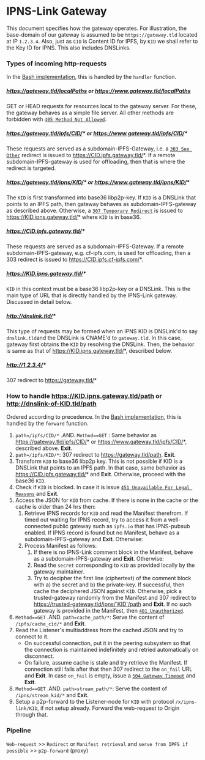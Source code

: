 # IPNS-Link Gateway

This document specifies how the gateway operates. For illustration, the base-domain of our gateway is assumed to be `https://gateway.tld` located at IP `1.2.3.4`. Also, just as `CID` is Content ID for IPFS, by `KID` we shall refer to the Key ID for IPNS. This also includes DNSLinks.

### Types of incoming http-requests

In the [Bash implementation](https://github.com/ipns-link/ipns-link-gateway/blob/main/ipns-link-gateway), this is handled by the `handler` function.

##### https://gateway.tld/localPaths or https://www.gateway.tld/localPaths

GET or HEAD requests for resources local to the gateway server. For these, the gateway behaves as a simple file server. All other methods are forbidden with [`405 Method Not Allowed`](https://developer.mozilla.org/en-US/docs/Web/HTTP/Status/405).

##### https://gateway.tld/ipfs/CID/* or https://www.gateway.tld/ipfs/CID/*

These requests are served as a subdomain-IPFS-Gateway, i.e. a [`303 See Other`](https://developer.mozilla.org/en-US/docs/Web/HTTP/Status/303) redirect is issued to https://CID.ipfs.gateway.tld/*. If a remote subdomain-IPFS-gateway is used for offloading, then that is where the redirect is targeted.

##### https://gateway.tld/ipns/KID/* or https://www.gateway.tld/ipns/KID/*

The `KID` is first transformed into base36 libp2p-key. If `KID` is a DNSLink that points to an IPFS path, then gateway behaves as subdomain-IPFS-gateway as described above. Otherwise, a [`307 Temporary Redirect`](https://developer.mozilla.org/en-US/docs/Web/HTTP/Status/307) is issued to https://KID.ipns.gateway.tld/* where `KID` is in base36.

##### https://CID.ipfs.gateway.tld/*

These requests are served as a subdomain-IPFS-Gateway. If a remote subdomain-IPFS-gateway, e.g. cf-ipfs.com, is used for offloading, then a 303 redirect is issued to https://CID.ipfs.cf-ipfs.com/*.

##### https://KID.ipns.gateway.tld/*

`KID` in this context must be a base36 libp2p-key or a DNSLink. This is the main type of URL that is directly handled by the IPNS-Link gateway. Discussed in detail below.

##### http://dnslink.tld/*

This type of requests may be formed when an IPNS KID is DNSLink'd to say `dnslink.tld`and the DNSLink is CNAME'd to `gateway.tld`. In this case, gateway first obtains the `KID` by resolving the DNSLink. Then, the behavior is same as that of https://KID.ipns.gateway.tld/*, described below.

##### http://1.2.3.4/*

307 redirect to https://gateway.tld/*

### How to handle https://KID.ipns.gateway.tld/path or http://dnslink-of-KID.tld/path

Ordered according to precedence. In the [Bash implementation](https://github.com/ipns-link/ipns-link-gateway/blob/main/ipns-link-gateway), this is handled by the `forward` function.

1. `path=/ipfs/CID/*` .AND. `Method==GET` : Same behavior as https://gateway.tld/ipfs/CID/* or https://www.gateway.tld/ipfs/CID/*, described above. **Exit**.
2. `path=/ipfs/KID/*`: 307 redirect to https://gateway.tld/path. **Exit**.
3. Transform `KID` to base36 libp2p key. This is not possible if KID is a DNSLink that points to an IPFS path. In that case, same behavior as https://CID.ipfs.gateway.tld/* and **Exit**. Otherwise, proceed with the base36 `KID`.
4. Check if `KID` is blocked. In case it is issue [`451 Unavailable For Legal Reasons`](https://developer.mozilla.org/en-US/docs/Web/HTTP/Status/451) and **Exit**.
5. Access the JSON for `KID` from cache. If there is none in the cache or the cache is older than 24 hrs then:
   1. Retrieve IPNS records for `KID` and read the Manifest therefrom. If timed out waiting for IPNS record, try to access it from a well-connected public gateway such as `ipfs.io` that has IPNS-pubsub enabled. If IPNS record is found but no Manifest, behave as a subdomain-IPFS-gateway and **Exit**. Otherwise:
   2. Process Manifest as follows:
      1. If there is no IPNS-Link comment block in the Manifest, behave as a subdomain-IPFS-gateway and **Exit**. Otherwise:
      2. Read the `secret` corresponding to `KID` as provided locally by the gateway maintainer.
      3. Try to decipher the first line (ciphertext) of the comment block with a) the secret and b) the private-key. If successful, then cache the deciphered JSON against `KID`. Otherwise, pick a trusted-gateway randomly from the Manifest and 307 redirect to https://trusted-gateway.tld/ipns/`KID`/path and **Exit**. If no such gateway is provided in the Manifest, then [`401 Unauthorized`](https://developer.mozilla.org/en-US/docs/Web/HTTP/Status/401).
6. `Method==GET` .AND. `path=cache_path/*`: Serve the content of `/ipfs/cache_cid/*` and **Exit**.
7. Read the Listener's multiaddress from the cached JSON and try to connect to it. 
   - On successful connection, put it in the peering subsystem so that the connection is maintained indefinitely and retried automatically on disconnect.
   - On failure, assume cache is stale and try retrieve the Manifest. If connection still fails after that then 307 redirect to the `on_fail` URL and **Exit**. In case `on_fail` is empty, issue a [`504 Gateway Timeout`](https://developer.mozilla.org/en-US/docs/Web/HTTP/Status/504) and **Exit**.
8. `Method==GET` .AND. `path=stream_path/*`: Serve the content of `/ipns/stream_kid/*` and **Exit**.
9. Setup a p2p-forward to the Listener-node for `KID` with protocol `/x/ipns-link/KID`, if not setup already. Forward the web-request to Origin through that.

### Pipeline

`Web-request` >> `Redirect` or `Manifest retrieval`  and `serve from IPFS if possible` >> `p2p-forward` (proxy)

